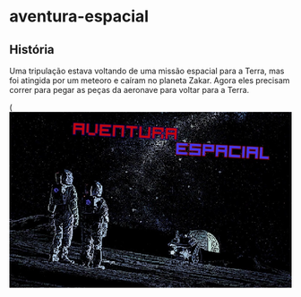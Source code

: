 # aventura-espacial

## História
Uma tripulação estava voltando de uma missão espacial para a Terra, mas foi atingida por um meteoro e caíram no planeta Zakar. Agora eles precisam correr para pegar as peças da aeronave para voltar para a Terra.


(![image](./Imagens/menu.jpg)
